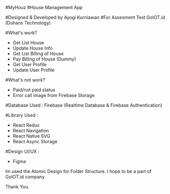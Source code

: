 #MyHouz
#House Management App

#Designed & Developed by Ayogi Kurniawan
#For Assesment Test GoIOT.id (Duhans Technology)

#What's work?
- Get List House
- Update House Info
- Get List Billing of House
- Pay Billing of House (Dummy)
- Get User Profile
- Update User Profile

#What's not work?
- Paid/not paid status
- Error call image from Firebase Storage



#Database Used :
 Firebase (Realtime Database & Firebase Authentication)

#Library Used : 
- React Redux
- React Navigation
- React Native SVG
- React Async Storage

#Design UI/UX :
- Figma


Im used the Atomic Design for Folder Structure.
I hope to be a part of GoIOT.id company

Thank You.

